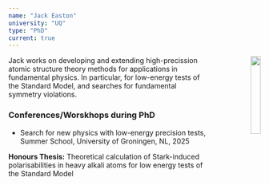 ```yaml
---
name: "Jack Easton"
university: "UQ"
type: "PhD"
current: true
---
```


<div align="right" width="20%" style="border-style:transparent; border-width:25px;">
  <img align="right" width="20%" src="{{site.baseurl}}/images/students/JackEaston.jpg">
</div>

Jack works on developing and extending high-precission atomic structure theory methods for applications in fundamental physics.
In particular, for low-energy tests of the Standard Model, and searches for fundamental symmetry violations.

### Conferences/Worskhops during PhD

* Search for new physics with low-energy precision tests, Summer School, University of Groningen, NL, 2025

**Honours Thesis:** Theoretical calculation of Stark-induced polarisabilities in heavy alkali atoms for low energy tests of the Standard Model

<br><br>

<br><br>
